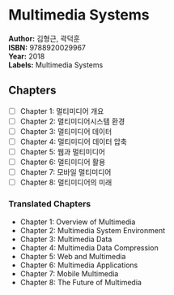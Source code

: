 # Multimedia Systems

**Author:** 김형근, 곽덕훈 <br/>
**ISBN:** 9788920029967 <br/>
**Year:** 2018 <br/>
**Labels:** Multimedia Systems

## Chapters
- [ ] Chapter 1: 멀티미디어 개요
- [ ] Chapter 2: 멀티미디어시스템 환경
- [ ] Chapter 3: 멀티미디어 데이터
- [ ] Chapter 4: 멀티미디어 데이터 압축
- [ ] Chapter 5: 웹과 멀티미디어
- [ ] Chapter 6: 멀티미디어 활용
- [ ] Chapter 7: 모바일 멀티미디어
- [ ] Chapter 8: 멀티미디어의 미래

### Translated Chapters
- Chapter 1: Overview of Multimedia  
- Chapter 2: Multimedia System Environment  
- Chapter 3: Multimedia Data  
- Chapter 4: Multimedia Data Compression  
- Chapter 5: Web and Multimedia  
- Chapter 6: Multimedia Applications  
- Chapter 7: Mobile Multimedia  
- Chapter 8: The Future of Multimedia  